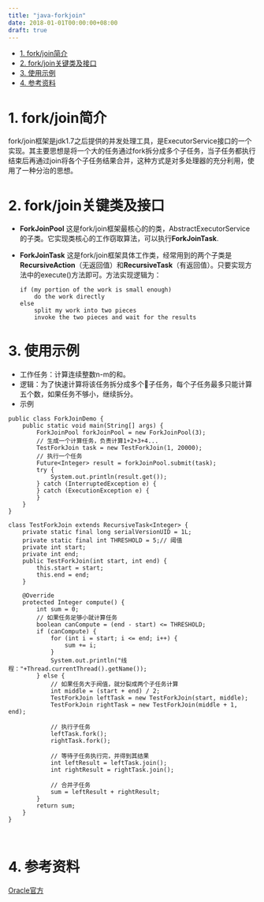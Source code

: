 ```yaml
---
title: "java-forkjoin"
date: 2018-01-01T00:00:00+08:00
draft: true
---
```

<!-- TOC -->

- [1. fork/join简介](#1-forkjoin简介)
- [2. fork/join关键类及接口](#2-forkjoin关键类及接口)
- [3. 使用示例](#3-使用示例)
- [4. 参考资料](#4-参考资料)

<!-- /TOC -->
# 1. fork/join简介
fork/join框架是jdk1.7之后提供的并发处理工具，是ExecutorService接口的一个实现。其主要思想是将一个大的任务通过fork拆分成多个子任务，当子任务都执行结束后再通过join将各个子任务结果合并，这种方式是对多处理器的充分利用，使用了一种分治的思想。

# 2. fork/join关键类及接口

* **ForkJoinPool** 这是fork/join框架最核心的的类，AbstractExecutorService的子类。它实现类核心的工作窃取算法，可以执行**ForkJoinTask**.

* **ForkJoinTask** 这是fork/join框架具体工作类，经常用到的两个子类是 **RecursiveAction**（无返回值）和**RecursiveTask**（有返回值）。只要实现方法中的execute()方法即可。方法实现逻辑为：

    ```
    if (my portion of the work is small enough)
        do the work directly
    else
        split my work into two pieces
        invoke the two pieces and wait for the results
    ```


# 3. 使用示例
* 工作任务：计算连续整数n-m的和。
* 逻辑：为了快速计算将该任务拆分成多个子任务，每个子任务最多只能计算五个数，如果任务不够小，继续拆分。
* 示例
```
public class ForkJoinDemo {
	public static void main(String[] args) {
		ForkJoinPool forkJoinPool = new ForkJoinPool(3);
		// 生成一个计算任务，负责计算1+2+3+4...
		TestForkJoin task = new TestForkJoin(1, 20000);
		// 执行一个任务
		Future<Integer> result = forkJoinPool.submit(task);
		try {
			System.out.println(result.get());
		} catch (InterruptedException e) {
		} catch (ExecutionException e) {
		}
	}
}

class TestForkJoin extends RecursiveTask<Integer> {
	private static final long serialVersionUID = 1L;
	private static final int THRESHOLD = 5;// 阈值
	private int start;
	private int end;
	public TestForkJoin(int start, int end) {
		this.start = start;
		this.end = end;
	}

	@Override
	protected Integer compute() {
		int sum = 0;
		// 如果任务足够小就计算任务
		boolean canCompute = (end - start) <= THRESHOLD;
		if (canCompute) {
			for (int i = start; i <= end; i++) {
				sum += i;
			}
			System.out.println("线程："+Thread.currentThread().getName());
		} else {
			// 如果任务大于阀值，就分裂成两个子任务计算
			int middle = (start + end) / 2;
			TestForkJoin leftTask = new TestForkJoin(start, middle);
			TestForkJoin rightTask = new TestForkJoin(middle + 1, end);

			// 执行子任务
			leftTask.fork();
			rightTask.fork();

			// 等待子任务执行完，并得到其结果
			int leftResult = leftTask.join();
			int rightResult = rightTask.join();

			// 合并子任务
			sum = leftResult + rightResult;
		}
		return sum;
	}
}



```


# 4. 参考资料

[Oracle官方](https://docs.oracle.com/javase/tutorial/essential/concurrency/forkjoin.html)


